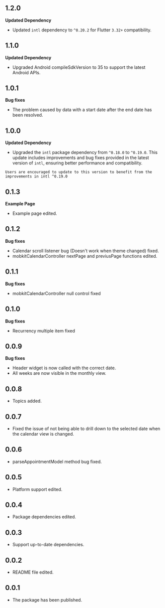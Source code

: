 ## 1.2.0
**Updated Dependency**
* Updated `intl` dependency to `^0.20.2` for Flutter `3.32+` compatibility.

## 1.1.0
**Updated Dependency**
* Upgraded Android compileSdkVersion to 35 to support the latest Android APIs.

## 1.0.1
**Bug fixes**
* The problem caused by data with a start date after the end date has been resolved.

## 1.0.0
**Updated Dependency**
* Upgraded the `intl` package dependency from `^0.18.0` to `^0.19.0`. This update includes improvements and bug fixes provided in the latest version of `intl`, ensuring better performance and compatibility.

`Users are encouraged to update to this version to benefit from the improvements in intl ^0.19.0`

## 0.1.3
**Example Page**
* Example page edited.

## 0.1.2
**Bug fixes**
* Calendar scroll listener bug (Doesn't work when theme changed) fixed.
* mobkitCalendarController nextPage and previusPage functions edited. 

## 0.1.1
**Bug fixes**
* mobkitCalendarController null control fixed

## 0.1.0
**Bug fixes**
* Recurrency multiple item fixed

## 0.0.9
**Bug fixes**
* Header widget is now called with the correct date.
* All weeks are now visible in the monthly view.

## 0.0.8

* Topics added.

## 0.0.7

* Fixed the issue of not being able to drill down to the selected date when the calendar view is changed.

## 0.0.6

* parseAppointmentModel method bug fixed.

## 0.0.5

* Platform support edited.

## 0.0.4

* Package dependencies edited.

## 0.0.3

* Support up-to-date dependencies.

## 0.0.2

* README file edited.

## 0.0.1

* The package has been published.